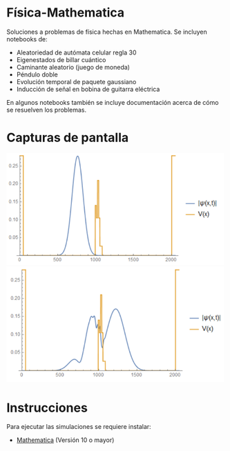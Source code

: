 Física-Mathematica
=============

Soluciones a problemas de física hechas en Mathematica. Se incluyen notebooks de:

* Aleatoriedad de autómata celular regla 30
* Eigenestados de billar cuántico
* Caminante aleatorio (juego de moneda)
* Péndulo doble
* Evolución temporal de paquete gaussiano
* Inducción de señal en bobina de guitarra eléctrica

En algunos notebooks también se incluye documentación acerca de cómo se resuelven los problemas.

Capturas de pantalla
====================

![Captura1](images/grafica1.png?raw=true "Captura 1")
![Captura2](images/grafica2.png?raw=true "Captura 2")

Instrucciones
========

Para ejecutar las simulaciones se requiere instalar:

* [Mathematica](https://www.wolfram.com/mathematica/) (Versión 10 o mayor)

